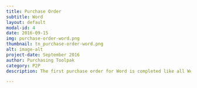 ```yaml
---
title: Purchase Order
subtitle: Word
layout: default
modal-id: 4
date: 2016-09-15
img: purchase-order-word.png
thumbnail: tn_purchase-order-word.png
alt: image-alt
project-date: September 2016
author: Purchasing Toolpak
category: P2P
description: The first purchase order for Word is completed like all Word documents. The second template is a Word form. With the Word form you tab through the document. There are drop downs for payment terms, freight terms, F.O.B. point and ship via text boxes.

---
```

